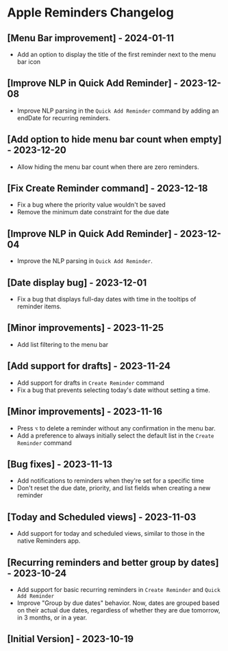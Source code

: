 # Apple Reminders Changelog

## [Menu Bar improvement] - 2024-01-11

- Add an option to display the title of the first reminder next to the menu bar icon

## [Improve NLP in Quick Add Reminder] - 2023-12-08

- Improve NLP parsing in the `Quick Add Reminder` command by adding an endDate for recurring reminders.

## [Add option to hide menu bar count when empty] - 2023-12-20

- Allow hiding the menu bar count when there are zero reminders.

## [Fix Create Reminder command] - 2023-12-18

- Fix a bug where the priority value wouldn't be saved
- Remove the minimum date constraint for the due date

## [Improve NLP in Quick Add Reminder] - 2023-12-04

- Improve the NLP parsing in `Quick Add Reminder`.

## [Date display bug] - 2023-12-01

- Fix a bug that displays full-day dates with time in the tooltips of reminder items.

## [Minor improvements] - 2023-11-25

- Add list filtering to the menu bar

## [Add support for drafts] - 2023-11-24

- Add support for drafts in `Create Reminder` command
- Fix a bug that prevents selecting today's date without setting a time.

## [Minor improvements] - 2023-11-16

- Press `⌥` to delete a reminder without any confirmation in the menu bar.
- Add a preference to always initially select the default list in the `Create Reminder` command

## [Bug fixes] - 2023-11-13

- Add notifications to reminders when they're set for a specific time
- Don't reset the due date, priority, and list fields when creating a new reminder

## [Today and Scheduled views] - 2023-11-03

- Add support for today and scheduled views, similar to those in the native Reminders app.

## [Recurring reminders and better group by dates] - 2023-10-24

- Add support for basic recurring reminders in `Create Reminder` and `Quick Add Reminder`
- Improve "Group by due dates" behavior. Now, dates are grouped based on their actual due dates, regardless of whether they are due tomorrow, in 3 months, or in a year.

## [Initial Version] - 2023-10-19
